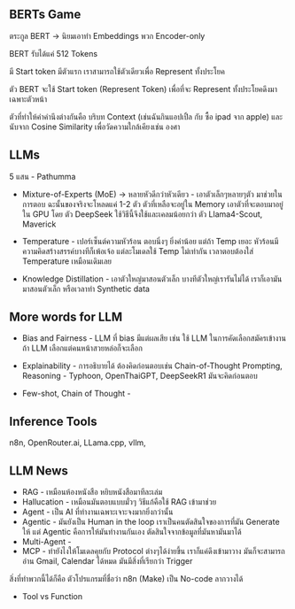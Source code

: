 ## BERTs Game

ตระกูล BERT -> นิยมเอาทำ Embeddings พวก Encoder-only

BERT รับได้แค่ 512 Tokens 

มี Start token มีตัวแรก เราสามารถใช้ตัวเดียวเพื่อ Represent ทั้งประโยค

ตัว BERT จะใช้ Start token <cls> (Represent Token) เพื่อที่จะ Represent ทั้งประโยคดึงมาเฉพาะตัวหน้า

ตัวที่ทำให้คำคำนึงต่างกันคือ บริบท Context (เช่นฉันกินแอปเปิ้ล กับ ซื้อ ipad จาก apple)
และนับจาก Cosine Similarity เพื่อวัดความใกล้เคียงเช่น องศา

## LLMs

5 แสน - Pathumma

* Mixture-of-Experts (MoE) -> หลายหัวดีกว่าหัวเดียว - เอาตัวเล็กๆหลายๆตัว มาช่วยในการตอบ ฉะนั้นของจริงจะโหลดแค่ 1-2 ตัว ตัวที่เหลือจะอยู่ใน Memory
เอาตัวที่จะตอบมาอยู่ใน GPU โดย ตัว DeepSeek ใช้วิธีนี้จึงใช้และเคลมน้อยกว่า ตัว Llama4-Scout, Maverick

* Temperature - เปอร์เซ็นต์ความหัวร้อน ตอบนิ่งๆ ยิ่งค่าน้อย แต่ถ้า Temp เยอะ หัวร้อนมีความคิดสร้างสรรค์บางทีก็เพ้อเจ้อ แต่ละโมเดลใช้ Temp ไม่เท่ากัน
เวลาตอบต้องใส่ Temperature เหมือนเดิมเลย

* Knowledge Distillation - เอาตัวใหญ่มาสอนตัวเล็ก บางทีตัวใหญ่เรารันไม่ได้ เราก็เอามันมาสอนตัวเล็ก หรือเวลาทำ Synthetic data

## More words for LLM

* Bias and Fairness - LLM ที่ bias มีแต่ผลเสีย เช่น ใช้ LLM ในการคัดเลือกสมัครเข้างาน ถ้า LLM เลือกแต่คนหน้าสวยหล่อก็จะเลือก

* Explainability - การอธิบายได้ ต้องคิดก่อนตอบเช่น Chain-of-Thought Prompting, Reasoning - Typhoon, OpenThaiGPT, DeepSeekR1 มันจะคิดก่อนตอบ

* Few-shot, Chain of Thought -

## Inference Tools

n8n, OpenRouter.ai, LLama.cpp, vllm, 

## LLM News

* RAG - เหมือนห้องหนังสือ หยิบหนังสือมาทีละเล่ม
* Hallucation - เหมือนมันตอบแบบมั่วๆ วิธีแก้คือใช้ RAG เข้ามาช่วย
* Agent - เป็น AI ที่ทำงานเฉพาะเจาะจงมากยิ่งกว่านั้น
* Agentic - มันยังเป็น Human in the loop เราเป็นคนตัดสินใจของการที่มัน Generate ให้ แต่ Agentic คือการให้มันทำงานกันเอง ตัดสินใจจากข้อมูลที่มันหามันมาได้
* Multi-Agent - 
* MCP - ทำยังไงให้โมเดลคุยกับ Protocol ต่างๆได้ง่ายขึ้น เราก็แค่ดึงเข้ามาวาง มันก็จะสามารถอ่าน Gmail, Calendar ได้หมด มันมีสิ่งที่เรียกว่า Trigger

สิ่งที่ทำพวกนี้ได้ก็คือ ตัวโปรแกรมที่ชื่อว่า n8n (Make) เป็น No-code ลากวางได้

* Tool vs Function

